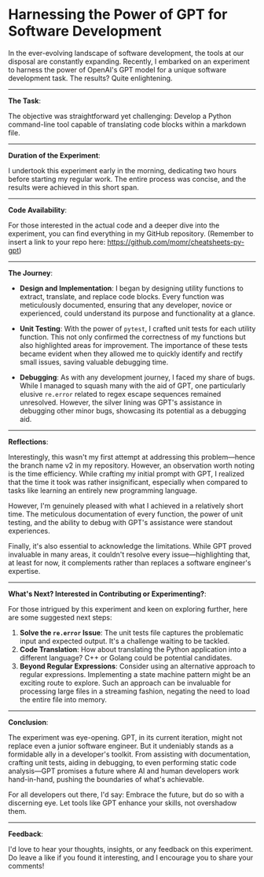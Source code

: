 # Harnessing the Power of GPT for Software Development

In the ever-evolving landscape of software development, the tools at our disposal are constantly expanding. Recently, I embarked on an experiment to harness the power of OpenAI's GPT model for a unique software development task. The results? Quite enlightening.

---

**The Task**:  

The objective was straightforward yet challenging: Develop a Python command-line tool capable of translating code blocks within a markdown file.

---

**Duration of the Experiment**:

I undertook this experiment early in the morning, dedicating two hours before starting my regular work. The entire process was concise, and the results were achieved in this short span.

---

**Code Availability**:

For those interested in the actual code and a deeper dive into the experiment, you can find everything in my GitHub repository. (Remember to insert a link to your repo here: <https://github.com/momr/cheatsheets-py-gpt>)

---

**The Journey**:

- **Design and Implementation**:
  I began by designing utility functions to extract, translate, and replace code blocks. Every function was meticulously documented, ensuring that any developer, novice or experienced, could understand its purpose and functionality at a glance.

- **Unit Testing**:
  With the power of `pytest`, I crafted unit tests for each utility function. This not only confirmed the correctness of my functions but also highlighted areas for improvement. The importance of these tests became evident when they allowed me to quickly identify and rectify small issues, saving valuable debugging time.

- **Debugging**:
  As with any development journey, I faced my share of bugs. While I managed to squash many with the aid of GPT, one particularly elusive `re.error` related to regex escape sequences remained unresolved. However, the silver lining was GPT's assistance in debugging other minor bugs, showcasing its potential as a debugging aid.

---

**Reflections**:

Interestingly, this wasn't my first attempt at addressing this problem—hence the branch name v2 in my repository. However, an observation worth noting is the time efficiency. While crafting my initial prompt with GPT, I realized that the time it took was rather insignificant, especially when compared to tasks like learning an entirely new programming language.

However, I'm genuinely pleased with what I achieved in a relatively short time. The meticulous documentation of every function, the power of unit testing, and the ability to debug with GPT's assistance were standout experiences.

Finally, it's also essential to acknowledge the limitations. While GPT proved invaluable in many areas, it couldn't resolve every issue—highlighting that, at least for now, it complements rather than replaces a software engineer's expertise.

---

**What's Next? Interested in Contributing or Experimenting?**:

For those intrigued by this experiment and keen on exploring further, here are some suggested next steps:

1. **Solve the `re.error` Issue**: The unit tests file captures the problematic input and expected output. It's a challenge waiting to be tackled.
2. **Code Translation**: How about translating the Python application into a different language? C++ or Golang could be potential candidates.
3. **Beyond Regular Expressions**: Consider using an alternative approach to regular expressions. Implementing a state machine pattern might be an exciting route to explore. Such an approach can be invaluable for processing large files in a streaming fashion, negating the need to load the entire file into memory.

---

**Conclusion**:

The experiment was eye-opening. GPT, in its current iteration, might not replace even a junior software engineer. But it undeniably stands as a formidable ally in a developer's toolkit. From assisting with documentation, crafting unit tests, aiding in debugging, to even performing static code analysis—GPT promises a future where AI and human developers work hand-in-hand, pushing the boundaries of what's achievable.

For all developers out there, I'd say: Embrace the future, but do so with a discerning eye. Let tools like GPT enhance your skills, not overshadow them.

---

**Feedback**:

I'd love to hear your thoughts, insights, or any feedback on this experiment. Do leave a like if you found it interesting, and I encourage you to share your comments!

